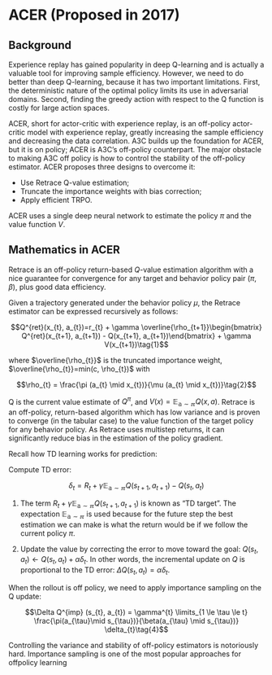 # ACER (Proposed in 2017)

## Background

Experience replay has gained popularity in deep Q-learning and is actually a valuable tool for improving sample efficiency. However, we need to do better than deep Q-learning, because it has two important limitations. First, the deterministic nature of the optimal policy limits its use in adversarial domains. Second, finding the greedy action with respect to the Q function is costly for large action spaces.

ACER, short for actor-critic with experience replay, is an off-policy actor-critic model with experience replay, greatly increasing the sample efficiency and decreasing the data correlation. A3C builds up the foundation for ACER, but it is on policy; ACER is A3C’s off-policy counterpart. The major obstacle to making A3C off policy is how to control the stability of the off-policy estimator. ACER proposes three designs to overcome it:

- Use Retrace Q-value estimation;
- Truncate the importance weights with bias correction;
- Apply efficient TRPO.

ACER uses a single deep neural network to estimate the policy $\pi$ and the value function $V$.

## Mathematics in ACER

Retrace is an off-policy return-based $Q$-value estimation algorithm with a nice guarantee for convergence for any target and behavior policy pair ($\pi$, $\beta$), plus good data efficiency.

Given a trajectory generated under the behavior policy $\mu$, the Retrace estimator can be expressed recursively as follows:

$$Q^{ret}(x_{t}, a_{t})=r_{t} + \gamma \overline{\rho_{t+1}}\begin{bmatrix} Q^{ret}(x_{t+1}, a_{t+1}) - Q(x_{t+1}, a_{t+1})\end{bmatrix} + \gamma V(x_{t+1})\tag{1}$$

where $\overline{\rho_{t}}$ is the truncated importance weight, $\overline{\rho_{t}}=min(c, \rho_{t})$ with 

$$\rho_{t} = \frac{\pi (a_{t} \mid x_{t})}{\mu (a_{t} \mid x_{t})}\tag{2}$$

Q is the current value estimate of $Q^{\pi}$, and $V (x) = \mathbb{E_{a \sim \pi}} Q(x, a)$. Retrace is an off-policy, return-based algorithm which has low variance and is proven to converge (in the tabular case) to the value function of the
target policy for any behavior policy. As Retrace uses multistep returns, it can significantly reduce bias in the estimation of the policy gradient.

Recall how TD learning works for prediction:

Compute TD error: 

$$\delta_{t}=R_{t}+\gamma \mathbb{E_{a \sim \pi}}Q(s_{t+1},a_{t+1})−Q(s_{t},a_{t})\tag{3}$$

1. The term $R_{t}+\gamma \mathbb{E_{a \sim \pi}}Q(s_{t+1},a_{t+1})$ is known as “TD target”. The expectation $\mathbb{E_{a \sim \pi}}$ is used because for the future step the best estimation we can make is what the return would be if we follow the current policy $\pi$.

2. Update the value by correcting the error to move toward the goal: $Q(s_{t},a_{t}) \leftarrow Q(s_{t},a_{t})+\alpha \delta_{t}$. In other words, the incremental update on $Q$ is proportional to the TD error: $\Delta Q(s_{t},a_{t})=\alpha \delta_{t}$.

When the rollout is off policy, we need to apply importance sampling on the Q update:

$$\Delta Q^{imp} (s_{t}, a_{t}) = \gamma^{t}  \limits_{1 \le \tau \le t} \frac{\pi(a_{\tau}\mid s_{\tau})}{\beta(a_{\tau} \mid s_{\tau})} \delta_{t}\tag{4}$$


Controlling the variance and stability of off-policy estimators is notoriously hard. Importance sampling is one of the most popular approaches for offpolicy learning

